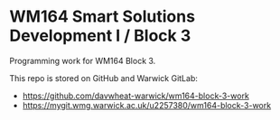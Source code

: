 # WM164 Smart Solutions Development I / Block 3

Programming work for WM164 Block 3.

This repo is stored on GitHub and Warwick GitLab:

- https://github.com/davwheat-warwick/wm164-block-3-work
- https://mygit.wmg.warwick.ac.uk/u2257380/wm164-block-3-work
